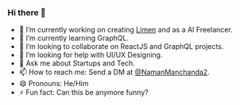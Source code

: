 ### Hi there 👋

- 🔭 I’m currently working on creating [Limen](https://github.com/LimenLabs) and as a AI Freelancer.
- 🌱 I’m currently learning GraphQL.
- 👯 I’m looking to collaborate on ReactJS and GraphQL projects.
- 🤔 I’m looking for help with UI/UX Designing.
- 💬 Ask me about Startups and Tech.
- 📫 How to reach me: Send a DM at [@NamanManchanda2](https://twitter.com/NamanManchanda2).
- 😄 Pronouns: He/Him
- ⚡ Fun fact: Can this be anymore funny?

